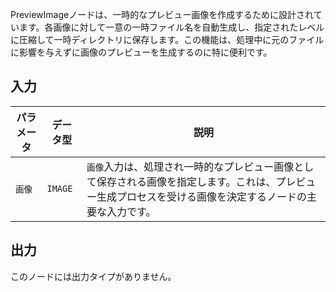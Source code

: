 
PreviewImageノードは、一時的なプレビュー画像を作成するために設計されています。各画像に対して一意の一時ファイル名を自動生成し、指定されたレベルに圧縮して一時ディレクトリに保存します。この機能は、処理中に元のファイルに影響を与えずに画像のプレビューを生成するのに特に便利です。

## 入力

| パラメータ | データ型 | 説明 |
|-----------|-------------|-------------|
| `画像`  | `IMAGE`     | `画像`入力は、処理され一時的なプレビュー画像として保存される画像を指定します。これは、プレビュー生成プロセスを受ける画像を決定するノードの主要な入力です。 |

## 出力

このノードには出力タイプがありません。
